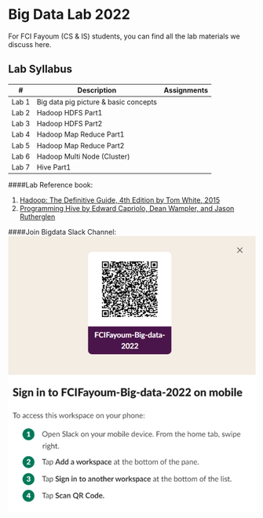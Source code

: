 # Big Data Lab 2022

For FCI Fayoum (CS & IS) students, you can find all the lab materials we discuss here.

## Lab Syllabus

| # |  Description   | Assignments|
| - | -------------- | ---------  |
| Lab 1       |  Big data pig picture & basic concepts                      |  |
| Lab 2      |  Hadoop HDFS  Part1   |  |
| Lab 3      |  Hadoop HDFS  Part2   |  |
| Lab 4      |  Hadoop Map Reduce Part1|  |
| Lab 5      |  Hadoop Map Reduce Part2|  |
| Lab 6      |  Hadoop Multi Node (Cluster)|  |
| Lab 7      |  Hive Part1|  |

####Lab Reference book: 
1. [Hadoop: The Definitive Guide, 4th Edition by Tom White, 2015](https://www.oreilly.com/library/view/hadoop-the-definitive/9781491901687/)
2. [Programming Hive by Edward Capriolo, Dean Wampler, and Jason Rutherglen](https://www.oreilly.com/library/view/programming-hive/9781449326944/)

####Join Bigdata Slack Channel:
![image info](./Extra/slack-channel-qr.png)